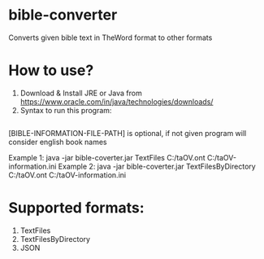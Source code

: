 # bible-converter
Converts given bible text in TheWord format to other formats

# How to use?
1. Download & Install JRE or Java from https://www.oracle.com/in/java/technologies/downloads/
2. Syntax to run this program:

~~~java -jar bible-coverter.jar [OUTPUT-FORMAT] [SOURCE-BIBLE-TEXT-FILE-PATH] [BIBLE-INFORMATION-FILE-PATH]
~~~
[BIBLE-INFORMATION-FILE-PATH] is optional, if not given program will consider english book names

Example 1: java -jar bible-coverter.jar TextFiles C:/taOV.ont C:/taOV-information.ini
Example 2: java -jar bible-coverter.jar TextFilesByDirectory C:/taOV.ont C:/taOV-information.ini

# Supported formats:
1. TextFiles
2. TextFilesByDirectory
3. JSON
